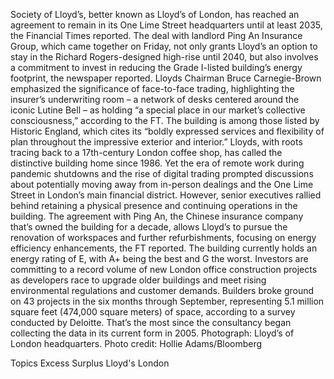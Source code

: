 Society of Lloyd’s, better known as Lloyd’s of London, has reached an agreement to remain in its One Lime Street headquarters until at least 2035, the Financial Times reported.
The deal with landlord Ping An Insurance Group, which came together on Friday, not only grants Lloyd’s an option to stay in the Richard Rogers-designed high-rise until 2040, but also involves a commitment to invest in reducing the Grade I-listed building’s energy footprint, the newspaper reported.
Lloyds Chairman Bruce Carnegie-Brown emphasized the significance of face-to-face trading, highlighting the insurer’s underwriting room – a network of desks centered around the iconic Lutine Bell – as holding “a special place in our market’s collective consciousness,” according to the FT.
The building is among those listed by Historic England, which cites its “boldly expressed services and flexibility of plan throughout the impressive exterior and interior.”
Lloyds, with roots tracing back to a 17th-century London coffee shop, has called the distinctive building home since 1986. Yet the era of remote work during pandemic shutdowns and the rise of digital trading prompted discussions about potentially moving away from in-person dealings and the One Lime Street in London’s main financial district.
However, senior executives rallied behind retaining a physical presence and continuing operations in the building.
The agreement with Ping An, the Chinese insurance company that’s owned the building for a decade, allows Lloyd’s to pursue the renovation of workspaces and further refurbishments, focusing on energy efficiency enhancements, the FT reported. The building currently holds an energy rating of E, with A+ being the best and G the worst.
Investors are committing to a record volume of new London office construction projects as developers race to upgrade older buildings and meet rising environmental regulations and customer demands.
Builders broke ground on 43 projects in the six months through September, representing 5.1 million square feet (474,000 square meters) of space, according to a survey conducted by Deloitte. That’s the most since the consultancy began collecting the data in its current form in 2005.
Photograph: Lloyd’s of London headquarters. Photo credit: Hollie Adams/Bloomberg

Topics
Excess Surplus
Lloyd's
London
